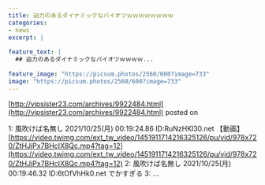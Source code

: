 ```yaml
---
title: 迫力のあるダイナミックなパイオツｗｗｗｗｗｗｗｗ
categories:
- news
excerpt: |
  
feature_text: |
  ## 迫力のあるダイナミックなパイオツｗｗｗｗ...
  
feature_image: "https://picsum.photos/2560/600?image=733"
image: "https://picsum.photos/2560/600?image=733"
---
```


[http://vipsister23.com/archives/9922484.html](http://vipsister23.com/archives/9922484.html)
posted on 

<!--more-->

1: 風吹けば名無し 2021/10/25(月) 00:19:24.86 ID:RuNzHKl30.net 【動画】[https://video.twimg.com/ext_tw_video/1451911714216325126/pu/vid/978x720/ZtHJjPx7BHcIX8Qc.mp4?tag=12](https://video.twimg.com/ext_tw_video/1451911714216325126/pu/vid/978x720/ZtHJjPx7BHcIX8Qc.mp4?tag=12) 2: 風吹けば名無し 2021/10/25(月) 00:19:46.32 ID:6tOfVhHk0.net でかすぎる 3: ...
